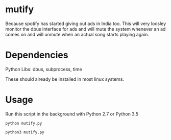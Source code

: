 # mutify

Because spotify has started giving out ads in India too. This will very loosley monitor the dbus interface for ads and will mute the system whenever an ad comes on and will unmute when an actual song starts playing again.

# Dependencies

Python Libs: dbus, subprocess, time

These should already be installed in most linux systems.


# Usage

Run this script in the background with Python 2.7 or Python 3.5

    python mutify.py

    python3 mutify.py

